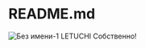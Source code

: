 # README.md
![Без имени-1](https://github.com/user-attachments/assets/ac776882-b7f8-4f4b-b47e-dd4898dab764) LETUCHI Собственно!

